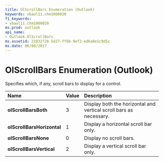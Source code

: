 ```yaml
---
title: OlScrollBars Enumeration (Outlook)
keywords: vbaol11.chm1000020
f1_keywords:
- vbaol11.chm1000020
ms.prod: outlook
api_name:
- Outlook.OlScrollBars
ms.assetid: 22832728-5d27-ff6b-9ef2-ed6a8e1c9d5c
ms.date: 06/08/2017
---
```



# OlScrollBars Enumeration (Outlook)

Specifies which, if any, scroll bars to display for a control.



|Name|Value|Description|
|:-----|:-----|:-----|
| **olScrollBarsBoth**|3|Display both the horizontal and vertical scroll bars as necessary.|
| **olScrollBarsHorizontal**|1|Display a horizontal scroll bar only.|
| **olScrollBarsNone**|0|Display no scroll bars.|
| **olScrollBarsVertical**|2|Display a vertical scroll bar only.|

